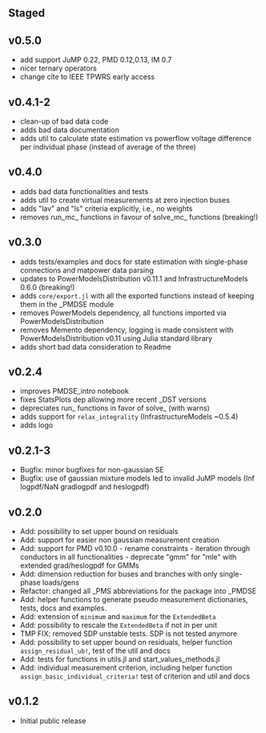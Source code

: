 ## Staged

## v0.5.0
- add support JuMP 0.22, PMD 0.12,0.13, IM 0.7
- nicer ternary operators
- change cite to IEEE TPWRS early access

## v0.4.1-2
- clean-up of bad data code
- adds bad data documentation
- adds util to calculate state estimation vs powerflow voltage difference per individual phase (instead of average of the three)

## v0.4.0
- adds bad data functionalities and tests
- adds util to create virtual measurements at zero injection buses
- adds "lav" and "ls" criteria explicitly, i.e., no weights
- removes run_mc_ functions in favour of solve_mc_ functions (breaking!)

## v0.3.0
- adds tests/examples and docs for state estimation with single-phase connections and matpower data parsing 
- updates to PowerModelsDistribution v0.11.1 and InfrastructureModels 0.6.0 (breaking!)
- adds `core/export.jl` with all the exported functions instead of keeping them in the _PMDSE module
- removes PowerModels dependency, all functions imported via PowerModelsDistribution
- removes Memento dependency, logging is made consistent with PowerModelsDistribution v0.11 using Julia standard library
- adds short bad data consideration to Readme

## v0.2.4
- improves PMDSE_intro notebook
- fixes StatsPlots dep allowing more recent _DST versions
- depreciates run_ functions in favor of solve_ (with warns)
- adds support for `relax_integrality` (InfrastructureModels ~0.5.4)
- adds logo

## v0.2.1-3
- Bugfix: minor bugfixes for non-gaussian SE
- Bugfix: use of gaussian mixture models led to invalid JuMP models (Inf logpdf/NaN gradlogpdf and heslogpdf)

## v0.2.0
- Add: possibility to set upper bound on residuals
- Add: support for easier non gaussian measurement creation
- Add: support for PMD v0.10.0
      - rename constraints
      - iteration through conductors in all functionalities
      - deprecate "gmm" for "mle" with extended grad/heslogpdf for GMMs
- Add: dimension reduction for buses and branches with only single-phase loads/gens
- Refactor: changed all _PMS abbreviations for the package into _PMDSE
- Add: helper functions to generate pseudo measurement dictionaries, tests, docs and examples.
- Add: extension of `minimum` and `maximum` for the `ExtendedBeta`
- Add: possibility to rescale the `ExtendedBeta` if not in per unit
- TMP FIX: removed SDP unstable tests. SDP is not tested anymore
- Add: possibility to set upper bound on residuals, helper function `assign_residual_ub!`, test of the util and docs
- Add: tests for functions in utils.jl and start_values_methods.jl
- Add: individual measurement criterion, including helper function `assign_basic_individual_criteria!` test of criterion and util and docs

## v0.1.2

- Initial public release
